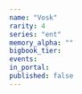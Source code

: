 ```yaml
---
name: "Vosk"
rarity: 4
series: "ent"
memory_alpha: ""
bigbook_tier:
events:
in_portal:
published: false
---
```

